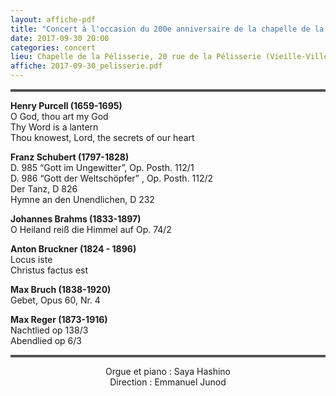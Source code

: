 ```yaml
---
layout: affiche-pdf
title: "Concert à l'occasion du 200e anniversaire de la chapelle de la Pélisserie"
date: 2017-09-30 20:00
categories: concert
lieu: Chapelle de la Pélisserie, 20 rue de la Pélisserie (Vieille-Ville)
affiche: 2017-09-30_pelisserie.pdf
---
```


<hr style="border-top: 3px double #8c8b8b"/>

**Henry Purcell (1659-1695)**  
O God, thou art my God  
Thy Word is a lantern  
Thou knowest, Lord, the secrets of our heart

**Franz Schubert (1797-1828)**  
D. 985 &ldquo;Gott im Ungewitter&rdquo;, Op. Posth. 112/1  
D. 986 &ldquo;Gott der Weltschöpfer&rdquo; , Op. Posth. 112/2  
Der Tanz, D 826  
Hymne an den Unendlichen, D 232

**Johannes Brahms (1833-1897)**  
O Heiland reiß die Himmel auf Op. 74/2

**Anton Bruckner (1824 - 1896)**  
Locus iste  
Christus factus est  

**Max Bruch (1838-1920)**  
Gebet, Opus 60, Nr. 4  

**Max Reger (1873-1916)**  
Nachtlied op 138/3  
Abendlied op 6/3


<hr style="border-top: 3px double #8c8b8b"/>

<p style="text-align: center">
Orgue et piano : Saya Hashino
<br/>
Direction : Emmanuel Junod
</p>

